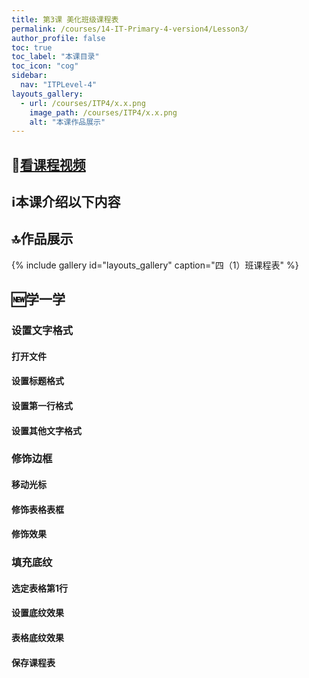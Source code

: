 ```yaml
---
title: 第3课 美化班级课程表
permalink: /courses/14-IT-Primary-4-version4/Lesson3/
author_profile: false
toc: true
toc_label: "本课目录"
toc_icon: "cog"
sidebar:
  nav: "ITPLevel-4"
layouts_gallery:
  - url: /courses/ITP4/x.x.png
    image_path: /courses/ITP4/x.x.png
    alt: "本课作品展示"
---
```

## :cinema:[看课程视频](http://study.163.com)
## :information_source:本课介绍以下内容

## :top:作品展示
{% include gallery id="layouts_gallery" caption="四（1）班课程表" %}
## :new:学一学
### 设置文字格式
#### 打开文件
#### 设置标题格式
#### 设置第一行格式
#### 设置其他文字格式
### 修饰边框
#### 移动光标
#### 修饰表格表框
#### 修饰效果
### 填充底纹
#### 选定表格第1行
#### 设置底纹效果
#### 表格底纹效果
#### 保存课程表
